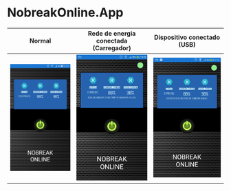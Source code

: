 # NobreakOnline.App

|       Normal      |   Rede de energia conectada (Carregador)   |   Dispositivo conectado (USB)   |
|--------------------------------|--------------------------------|--------------------------------|
| <img src="1.jpg" width="300"/> | <img src="2.jpg" width="300"/> | <img src="3.jpg" width="300"/> |
